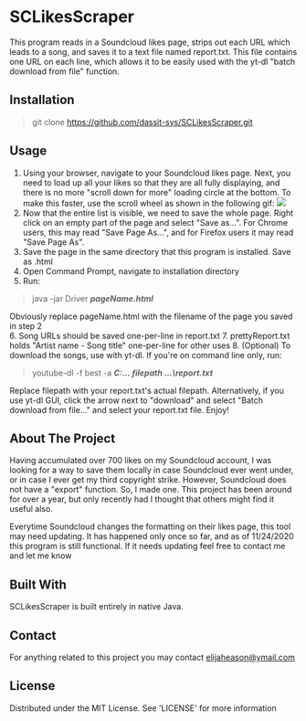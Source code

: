 # SCLikesScraper
This program reads in a Soundcloud likes page, strips out each URL which leads to a song, and saves it to a text file named report.txt. This file contains one URL on each line, which allows it to be easily used with the yt-dl "batch download from file" function.

## Installation
> git clone https://github.com/dassit-sys/SCLikesScraper.git  

## Usage
1. Using your browser, navigate to your Soundcloud likes page. Next, you need to load up all your likes so that they are all fully displaying, and there is no more "scroll down for more" loading circle at the bottom. To make this faster, use the scroll wheel as shown in the following gif: ![](https://github.com/dassit-sys/SCLikesScraper/blob/main/2020-11-24%2013-35-18.gif?raw=true)
2. Now that the entire list is visible, we need to save the whole page. Right click on an empty part of the page and select "Save as...". For Chrome users, this may read "Save Page As...", and for Firefox users it may read "Save Page As".
3. Save the page in the same directory that this program is installed. Save as .html
4. Open Command Prompt, navigate to installation directory
5. Run:  
> java -jar Driver ***pageName.html***  
  
Obviously replace pageName.html with the filename of the page you saved in step 2  
6. Song URLs should be saved one-per-line in report.txt
7. prettyReport.txt holds "Artist name - Song title" one-per-line for other uses
8. (Optional) To download the songs, use with yt-dl. If you're on command line only, run:  
> youtube-dl -f best -a ***C:\... filepath ...\report.txt***  
  
Replace filepath with your report.txt's actual filepath.
Alternatively, if you use yt-dl GUI, click the arrow next to "download" and select "Batch download from file..." and select your report.txt file.
Enjoy!

## About The Project
Having accumulated over 700 likes on my Soundcloud account, I was looking for a way to save them locally in case Soundcloud ever went under, or in case I ever get my third copyright strike. However, Soundcloud does not have a "export" function. So, I made one. This project has been around for over a year, but only recently had I thought that others might find it useful also.

Everytime Soundcloud changes the formatting on their likes page, this tool may need updating. It has happened only once so far, and as of 11/24/2020 this program is still functional. If it needs updating feel free to contact me and let me know

## Built With
SCLikesScraper is built entirely in native Java.

## Contact
For anything related to this project you may contact elijaheason@ymail.com

## License
Distributed under the MIT License. See 'LICENSE' for more information
